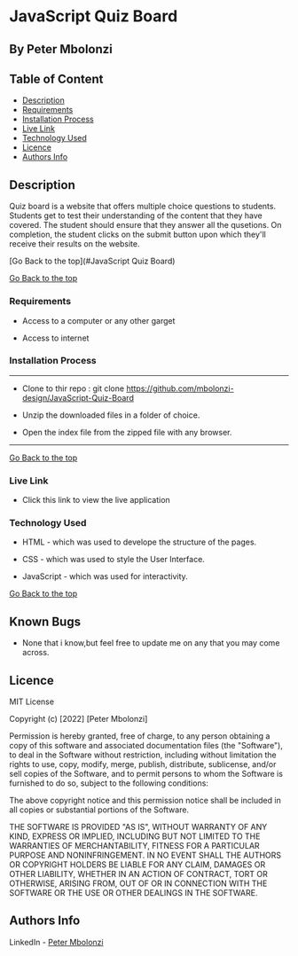 # JavaScript Quiz Board

 ## By Peter Mbolonzi



 ## Table of Content

 - [Description](#description)
 - [Requirements](#requirements)
 - [Installation Process](#installation-Process)
 - [Live Link](#Live-Link)
 - [Technology  Used](#technology-Used)
 - [Licence](#licence)
 - [Authors Info](#Authors-Info)


 ## Description

 <p>Quiz board is a website that offers multiple choice questions to students. Students get to test their understanding of the content that they have covered. The student should ensure that they answer all the qusetions. On completion, the student clicks on the submit button upon which they'll receive their results on the website.</p>


[Go Back to the top](#JavaScript Quiz Board)

[Go Back to the top](#javascript-quiz-board)
 ###  Requirements

 * Access to  a computer or any other garget

 * Access to internet

 ### Installation Process

 ****  
* Clone to thir repo : git clone https://github.com/mbolonzi-design/JavaScript-Quiz-Board

* Unzip the downloaded files in a folder of choice.

* Open the index file from the zipped file with any browser.
 ****
 [Go Back to the top](#javascript-quiz-board)
### Live Link

- Click this link to view the live application

### Technology  Used
* HTML - which was used to develope the structure of the pages.

* CSS - which was used to style the User Interface.

* JavaScript - which was used for interactivity.

[Go Back to the top](#javascript-quiz-board)

## Known Bugs
* None that i know,but feel free to update me on any that you may come across.

## Licence

MIT License

Copyright (c) [2022] [Peter Mbolonzi]

Permission is hereby granted, free of charge, to any person obtaining a copy
of this software and associated documentation files (the "Software"), to deal
in the Software without restriction, including without limitation the rights
to use, copy, modify, merge, publish, distribute, sublicense, and/or sell
copies of the Software, and to permit persons to whom the Software is
furnished to do so, subject to the following conditions:

The above copyright notice and this permission notice shall be included in all
copies or substantial portions of the Software.

THE SOFTWARE IS PROVIDED "AS IS", WITHOUT WARRANTY OF ANY KIND, EXPRESS OR
IMPLIED, INCLUDING BUT NOT LIMITED TO THE WARRANTIES OF MERCHANTABILITY,
FITNESS FOR A PARTICULAR PURPOSE AND NONINFRINGEMENT. IN NO EVENT SHALL THE
AUTHORS OR COPYRIGHT HOLDERS BE LIABLE FOR ANY CLAIM, DAMAGES OR OTHER
LIABILITY, WHETHER IN AN ACTION OF CONTRACT, TORT OR OTHERWISE, ARISING FROM,
OUT OF OR IN CONNECTION WITH THE SOFTWARE OR THE USE OR OTHER DEALINGS IN THE
SOFTWARE.


## Authors Info

LinkedIn - [Peter Mbolonzi](https://www.linkedin.com/in/peter-mbolonzi-ab5179152/)
